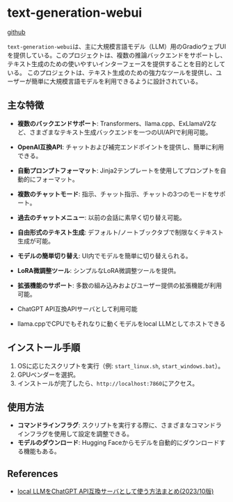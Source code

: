 # text-generation-webui

[github](https://github.com/oobabooga/text-generation-webui)

`text-generation-webui`は、主に大規模言語モデル（LLM）用のGradioウェブUIを提供している。このプロジェクトは、複数の推論バックエンドをサポートし、テキスト生成のための使いやすいインターフェースを提供することを目的としている。
このプロジェクトは、テキスト生成のための強力なツールを提供し、ユーザーが簡単に大規模言語モデルを利用できるように設計されている。

## 主な特徴

- **複数のバックエンドサポート**: Transformers、llama.cpp、ExLlamaV2など、さまざまなテキスト生成バックエンドを一つのUI/APIで利用可能。
- **OpenAI互換API**: チャットおよび補完エンドポイントを提供し、簡単に利用できる。
- **自動プロンプトフォーマット**: Jinja2テンプレートを使用してプロンプトを自動的にフォーマット。
- **複数のチャットモード**: 指示、チャット指示、チャットの3つのモードをサポート。
- **過去のチャットメニュー**: 以前の会話に素早く切り替え可能。
- **自由形式のテキスト生成**: デフォルト/ノートブックタブで制限なくテキスト生成が可能。
- **モデルの簡単切り替え**: UI内でモデルを簡単に切り替えられる。
- **LoRA微調整ツール**: シンプルなLoRA微調整ツールを提供。
- **拡張機能のサポート**: 多数の組み込みおよびユーザー提供の拡張機能が利用可能。

- ChatGPT API互換APIサーバとして利用可能
- llama.cppでCPUでもそれなりに動くモデルをlocal LLMとしてホストできる

## インストール手順

1. OSに応じたスクリプトを実行（例: `start_linux.sh`, `start_windows.bat`）。
2. GPUベンダーを選択。
3. インストールが完了したら、`http://localhost:7860`にアクセス。

## 使用方法

- **コマンドラインフラグ**: スクリプトを実行する際に、さまざまなコマンドラインフラグを使用して設定を調整できる。
- **モデルのダウンロード**: Hugging Faceからモデルを自動的にダウンロードする機能もある。

## References

- [local LLMをChatGPT API互換サーバとして使う方法まとめ(2023/10版)](https://qiita.com/takaaki_inada/items/a918ca6984e832bc9741)
